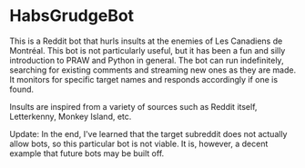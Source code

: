 # HabsGrudgeBot

This is a Reddit bot that hurls insults at the enemies of Les Canadiens de Montréal. 
This bot is not particularly useful, but it has been a fun and silly introduction to PRAW and Python in general.
The bot can run indefinitely, searching for existing comments and streaming new ones as they are made. It monitors for 
specific target names and responds accordingly if one is found.

Insults are inspired from a variety of sources such as Reddit itself, Letterkenny, Monkey Island, etc.

Update: In the end, I've learned that the target subreddit does not actually allow bots, so this particular bot is not viable. It is, however, a decent example that future bots may be built off. 
